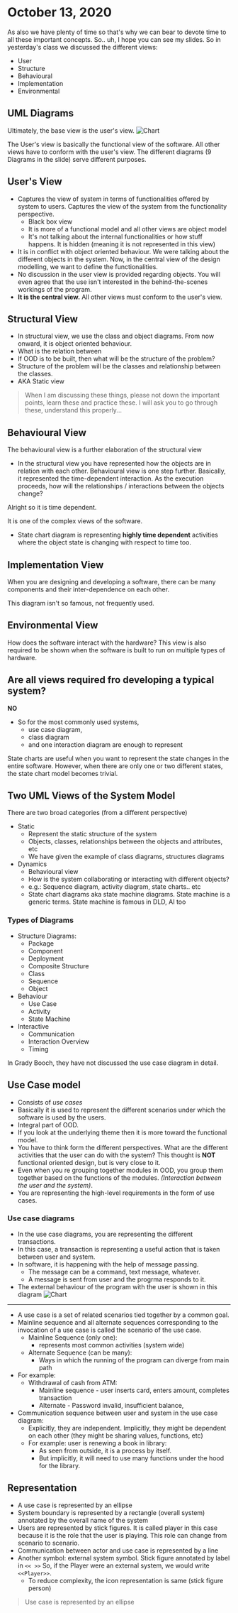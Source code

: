 # October 13, 2020

As also we have plenty of time so that's why we can bear to devote time to all these important concepts. So.. uh, I hope you can see my slides. So in yesterday's class we discussed the different views:
- User 
- Structure
- Behavioural
- Implementation
- Environmental

## UML Diagrams
Ultimately, the base view is the user's view.
![Chart](./static/oct-13/chart.png)

The User's view is basically the functional view of the software. All other views have to conform with the user's view. The different diagrams (9 Diagrams in the slide) serve different purposes.

## User's View
- Captures the view of system in terms of functionalities offered by system to users. Captures the view of the system from the functionality perspective.
	- Black box view
	- It is more of a functional model and all other views are object model
	- It's not talking about the internal functionalities or how stuff happens. It is hidden (meaning it is not represented in this view)
- It is in conflict with object oriented behaviour. We were talking about the different objects in the system. Now, in the central view of the design modelling, we want to define the functionalities.
- No discussion in the user view is provided regarding objects. You will even agree that the use isn't interested in the behind-the-scenes workings of the program.
- **It is the central view.** All other views must conform to the user's view.


## Structural View
- In structural view, we use the class and object diagrams. From now onward, it is object oriented behaviour.
- What is the relation between 
- If OOD is to be built, then what will be the structure of the problem? 
- Structure of the problem will be the classes and relationship between the classes.
- AKA Static view
> When I am discussing these things, please not down the important points, learn these and practice these. I will ask you to go through these, understand this properly... 

## Behavioural View
The behavioural view is a further elaboration of the structural view

- In the structural view you have represented how the objects are in relation with each other. Behavioural view is one step further. Basically, it represented the time-dependent interaction. As the execution proceeds, how will the relationships  / interactions between the objects change?

Alright so it is time dependent.

It is one of the complex views of the software. 
- State chart diagram is representing **highly time dependent** activities where the object state is changing with respect to time too.


## Implementation View
When you are designing and developing a software, there can be many components and their inter-dependence on each other. 

This diagram isn't so famous, not frequently used.

## Environmental View
How does the software interact with the hardware? This view is also required to be shown when the software is built to run on multiple types of hardware.


## Are all views required fro developing a typical system?
**NO**
- So for the most commonly used systems, 
	- use case diagram,
	- class diagram 
	- and one interaction diagram are enough to represent

State charts are useful when you want to represent the state changes in the entire software. However, when there are only one or two different states, the state chart model becomes trivial.


## Two UML Views of the System Model

There are two broad categories (from a different perspective)
- Static
	- Represent the static structure of the system
	- Objects, classes, relationships between the objects and attributes, etc
	- We have given the example of class diagrams, structures diagrams
- Dynamics
	- Behavioural view
	- How is the system collaborating or interacting with different objects?
	- e.g.: Sequence diagram, activity diagram, state charts.. etc
	- State chart diagrams aka state machine diagrams. State machine is a generic terms. State machine is famous in DLD, AI too

### Types of Diagrams
- Structure Diagrams:
	- Package
	- Component
	- Deployment
	- Composite Structure
	- Class
	- Sequence
	- Object
- Behaviour
	- Use Case 
	- Activity
	- State Machine
- Interactive
	- Communication
	- Interaction Overview
	- Timing

In Grady Booch, they have not discussed the use case diagram in detail.

## Use Case model 
- Consists of *use cases* 
- Basically it is used to represent the different scenarios under which the software is used by the users.
- Integral part of OOD.
- If you look at the underlying theme then it is more toward the functional model. 
- You have to think form the different perspectives. What are the different activities that the user can do with the system? This thought is **NOT** functional oriented design, but is very close to it.
- Even when you re grouping together modules in OOD, you group them together based on the functions of the modules. *(Interaction between the user and the system)*.
- You are representing the high-level requirements in the form of use cases.

### Use case diagrams
- In the use case diagrams, you are representing the different transactions. 
- In this case, a transaction is representing a useful action that is taken between user and system. 
- In software, it is happening with the help of message passing. 
	- The message can be a command, text message, whatever. 
	- A message is sent from user and the progrma responds to it.
- The external behaviour of the program with the user is shown in this diagram
![Chart](./static/oct-13/diagram.png)
---
- A use case is a set of related scenarios tied together by a common goal.
- Mainline sequence and all alternate sequences corresponding to the invocation of a use case is called the scenario of the use case.
	- Mainline Sequence (only one):
		- represents most common activities (system wide)
	- Alternate Sequence (can be many):
		- Ways in which the running of the program can diverge from main path
- For example: 
	- Withdrawal of cash from ATM: 
		- Mainline sequence - user inserts card, enters amount, completes transaction
		- Alternate - Password invalid, insufficient balance, 
- Communication sequence between user and system in the use case diagram:
	- Explicitly, they are independent. Implicitly, they might be dependent on each other (they might be sharing values, functions, etc)
	- For example: user is renewing a book in library:
		- As seen from outside, it is a process by itself.
		- But implicitly, it will need to use many functions under the hood for the library.

## Representation 
- A use case is represented by an ellipse
- System boundary is represented by a rectangle (overall system) annotated by the overall name of the system
- Users are represented by stick figures. It is called player in this case because it is the role that the user is playing. This role can change from scenario to scenario.
- Communication between actor and use case is represented by a line
- Another symbol: external system symbol. Stick figure annotated by label in `<< >>` So, if the Player were an external system, we would write `<<Player>>`.
	- To reduce complexity, the icon representation is same (stick figure person)
> Use case is represented by an ellipse



